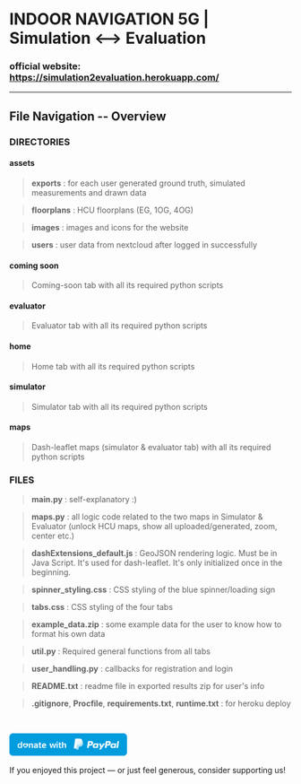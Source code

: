 
  

# INDOOR NAVIGATION 5G | Simulation ⟷ Evaluation

  

  

### official website: https://simulation2evaluation.herokuapp.com/

  

  

---

  

## File Navigation -- Overview

  

### DIRECTORIES

  

#### assets

  

>  **exports** : for each user generated ground truth, simulated measurements and drawn data

  

>  **floorplans** : HCU floorplans (EG, 1OG, 4OG)

  

>  **images** : images and icons for the website

  

>  **users** : user data from nextcloud after logged in successfully

  

#### coming soon

  

> Coming-soon tab with all its required python scripts

  

#### evaluator

  

> Evaluator tab with all its required python scripts

  

#### home

  

> Home tab with all its required python scripts

  

#### simulator

  

> Simulator tab with all its required python scripts

  

#### maps

  

> Dash-leaflet maps (simulator & evaluator tab) with all its required python scripts

  

  

### FILES

  

>  **main.py** : self-explanatory :)

  

>  **maps.py** : all logic code related to the two maps in Simulator & Evaluator (unlock HCU maps, show all uploaded/generated, zoom, center etc.)

  

>  **dashExtensions_default.js** : GeoJSON rendering logic. Must be in Java Script. It's used for dash-leaflet. It's only initialized once in the beginning.

  

>  **spinner_styling.css** : CSS styling of the blue spinner/loading sign

  

>  **tabs.css** : CSS styling of the four tabs

  

>  **example_data.zip** : some example data for the user to know how to format his own data

  

>  **util.py** : Required general functions from all tabs

  

>  **user_handling.py** : callbacks for registration and login

  

>  **README.txt** : readme file in exported results zip for user's info

  

>  **.gitignore**, **Procfile**, **requirements.txt**, **runtime.txt** : for heroku deploy

  

  

<br/>

  

<a  href="https://www.paypal.me/KorvinVenzke"><img  src="assets/images/signs/donate_sign.svg"  height="40"></a>

  

If you enjoyed this project — or just feel generous, consider supporting us!